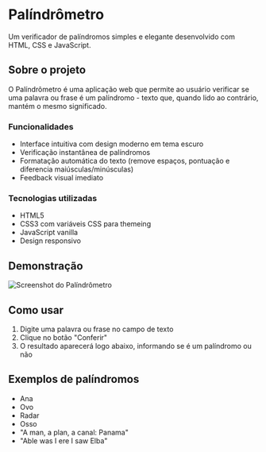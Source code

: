 # Palíndrômetro

Um verificador de palíndromos simples e elegante desenvolvido com HTML, CSS e JavaScript.

## Sobre o projeto

O Palíndrômetro é uma aplicação web que permite ao usuário verificar se uma palavra ou frase é um palíndromo - texto que, quando lido ao contrário, mantém o mesmo significado.

### Funcionalidades

- Interface intuitiva com design moderno em tema escuro
- Verificação instantânea de palíndromos
- Formatação automática do texto (remove espaços, pontuação e diferencia maiúsculas/minúsculas)
- Feedback visual imediato

### Tecnologias utilizadas

- HTML5
- CSS3 com variáveis CSS para themeing
- JavaScript vanilla
- Design responsivo

## Demonstração

![Screenshot do Palíndrômetro](screenshot.png)

## Como usar

1. Digite uma palavra ou frase no campo de texto
2. Clique no botão "Conferir"
3. O resultado aparecerá logo abaixo, informando se é um palíndromo ou não

## Exemplos de palíndromos

- Ana
- Ovo
- Radar
- Osso
- "A man, a plan, a canal: Panama"
- "Able was I ere I saw Elba"
